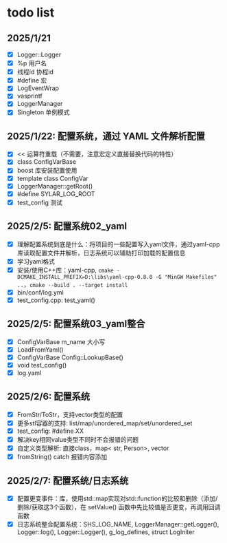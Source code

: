 # todo list
## 2025/1/21
- [x] Logger::Logger
- [x] %p 用户名
- [x] 线程id 协程id
- [x] #define 宏
- [x] LogEventWrap 	
- [x] vasprintf
- [x] LoggerManager
- [x] Singleton 单例模式

## 2025/1/22: 配置系统，通过 YAML 文件解析配置
- [x] << 运算符重载（不需要，注意宏定义直接替换代码的特性）
- [x] class ConfigVarBase
- [x] boost 库安装配置使用
- [x] template class ConfigVar
- [x] LoggerManager::getRoot()
- [x] #define SYLAR_LOG_ROOT
- [x] test_config 测试

## 2025/2/5: 配置系统02_yaml
- [x] 理解配置系统到底是什么：将项目的一些配置写入yaml文件，通过yaml-cpp库读取配置文件并解析，日志系统可以辅助打印加载的配置信息
- [x] 学习yaml格式
- [x] 安装/使用C++库：yaml-cpp, `cmake -DCMAKE_INSTALL_PREFIX=D:\libs\yaml-cpp-0.8.0 -G "MinGW Makefiles" ..`，`cmake --build . --target install`
- [x] bin/conf/log.yml
- [x] test_config.cpp: test_yaml()

## 2025/2/5: 配置系统03_yaml整合
- [x] ConfigVarBase m_name 大小写
- [x] LoadFromYaml()
- [x] ConfigVarBase Config::LookupBase()
- [x] void test_config()
- [x] log.yaml

## 2025/2/6: 配置系统
- [x] FromStr/ToStr，支持vector类型的配置
- [x] 更多stl容器的支持: list/map/unordered_map/set/unordered_set
- [x] test_config: #define XX
- [x] 解决key相同value类型不同时不会报错的问题
- [x] 自定义类型解析: 直接class，map< str, Person>, vector<Person>
- [x] fromString() catch 报错内容添加

## 2025/2/7: 配置系统/日志系统
- [x] 配置更变事件：<functional>库，使用std::map实现对std::function的比较和删除（添加/删除/获取这3个函数），在 setValue() 函数中先比较值是否更变，再调用回调函数
- [x] 日志系统整合配置系统：SHS_LOG_NAME, LoggerManager::getLogger(), Logger::log(), Logger::Logger(), g_log_defines, struct LogIniter
